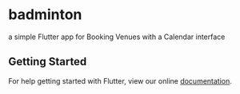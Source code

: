 # badminton

a simple Flutter app for Booking Venues with a Calendar interface

## Getting Started

For help getting started with Flutter, view our online
[documentation](https://flutter.io/).
